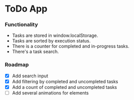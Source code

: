 # ToDo App

### Functionality

- Tasks are stored in window.localStorage.
- Tasks are sorted by execution status.
- There is a counter for completed and in-progress tasks.
- There's a task search.

### Roadmap

- [x] Add search input
- [x] Add filtering by completed and uncompleted tasks
- [x] Add a count of completed and uncompleted tasks
- [ ] Add several animations for elements
